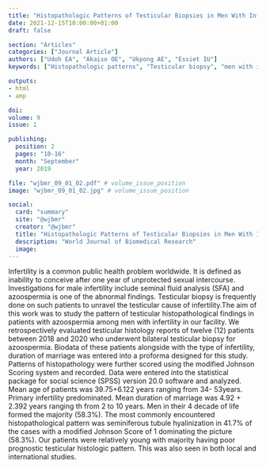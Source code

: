 ```yaml
---
title: "Histopathologic Patterns of Testicular Biopsies in Men With Infertility and Azoospermia in a Nigerian Tertiary Hospital"
date: 2021-12-15T10:00:00+01:00
draft: false

section: "Articles"
categories: ["Journal Article"]
authors: ["Udoh EA", "Akaiso OE", "Ukpong AE", "Essiet IU"]
keywords: ["Histopathologic patterns", "Testicular biopsy", "men with infertility", "Azoospermia"]

outputs: 
- html
- amp

doi:
volume: 9
issue: 1

publishing:
  position: 2
  pages: "10-16"
  month: "September"
  year: 2019

file: "wjbmr_09_01_02.pdf" # volume_issue_position
image: "wjbmr_09_01_02.jpg" # volume_issue_position

social:
  card: "summary"
  site: "@wjbmr"
  creator: "@wjbmr"
  title: "Histopathologic Patterns of Testicular Biopsies in Men With Infertility and Azoospermia in a Nigerian Tertiary Hospital"
  description: "World Journal of Biomedical Research"
  image:
---
```


Infertility is a common public health problem worldwide. It is defined as inability to conceive after one
year of unprotected sexual intercourse. Investigations for male infertility include seminal fluid
analysis (SFA) and azoospermia is one of the abnormal findings. Testicular biopsy is frequently done
on such patients to unravel the testicular cause of infertility.The aim of this work was to study the
pattern of testicular histopathological findings in patients with azoospermia among men with
infertility in our facility. We retrospectively evaluated testicular histology reports of twelve (12) patients
between 2018 and 2020 who underwent bilateral testicular biopsy for azoospermia. Biodata of these
patients alongside with the type of infertility, duration of marriage was entered into a proforma
designed for this study. Patterns of histopathology were further scored using the modified Johnson
Scoring system and recorded. Data were entered into the statistical package for social science (SPSS)
version 20.0 software and analyzed. Mean age of patients was 39.75+6.122 years ranging from 34-
53years. Primary infertility predominated. Mean duration of marriage was 4.92 + 2.392 years ranging
th from 2 to 10 years. Men in their 4 decade of life formed the majority (58.3%). The most commonly
encountered histopathological pattern was seminiferous tubule hyalinization in 41.7% of the cases
with a modified Johnson Score of 1 dominating the picture (58.3%). Our patients were relatively young
with majority having poor prognostic testicular histologic pattern. This was also seen in both local and
international studies.
